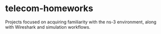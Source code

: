 # telecom-homeworks
Projects focused on acquiring familiarity with the ns-3 environment, along with Wireshark and simulation workflows.
